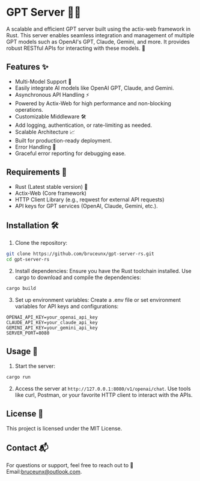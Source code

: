 # GPT Server 🚀🤖

A scalable and efficient GPT server built using the actix-web framework in Rust. This server enables seamless integration and management of multiple GPT models such as OpenAI's GPT, Claude, Gemini, and more. It provides robust RESTful APIs for interacting with these models. 🌟

## Features ✨

- Multi-Model Support 🧠
- Easily integrate AI models like OpenAI GPT, Claude, and Gemini.
- Asynchronous API Handling ⚡
- Powered by Actix-Web for high performance and non-blocking operations.
- Customizable Middleware 🛠️
- Add logging, authentication, or rate-limiting as needed.
- Scalable Architecture 📈
- Built for production-ready deployment.
- Error Handling 🚨
- Graceful error reporting for debugging ease.

## Requirements 🧰

- Rust (Latest stable version) 🦀
- Actix-Web (Core framework)
- HTTP Client Library (e.g., reqwest for external API requests)
- API keys for GPT services (OpenAI, Claude, Gemini, etc.).

## Installation 🛠️

1. Clone the repository:

```bash
git clone https://github.com/bruceunx/gpt-server-rs.git
cd gpt-server-rs
```

2. Install dependencies: Ensure you have the Rust toolchain installed. Use cargo to download and compile the dependencies:

```bash
cargo build
```

3. Set up environment variables: Create a .env file or set environment variables for API keys and configurations:

```env
OPENAI_API_KEY=your_openai_api_key
CLAUDE_API_KEY=your_claude_api_key
GEMINI_API_KEY=your_gemini_api_key
SERVER_PORT=8080
```

## Usage 🚀

1. Start the server:

```bash
cargo run
```

2. Access the server at `http://127.0.0.1:8080/v1/openai/chat`. Use tools like curl, Postman, or your favorite HTTP client to interact with the APIs.

## License 📜

This project is licensed under the MIT License.

## Contact 📬

For questions or support, feel free to reach out to 📧 Email:[bruceunx@outlook.com](bruceunx@outlook.com).
